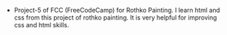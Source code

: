 - Project-5 of FCC (FreeCodeCamp) for Rothko Painting. I learn html and css from this project of rothko painting. It is very helpful for improving css and html skills.